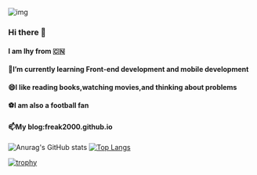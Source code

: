 ![img]("https://user-images.githubusercontent.com/61571708/140887300-655fb55c-c128-404e-b84d-8d2dfaaead61.jpg")
### Hi there 👋
#### I am lhy from 🇨🇳
#### 🔭I’m currently learning Front-end development and mobile development
#### 😄I like reading books,watching movies,and thinking about problems
#### ⚽I am also a football fan
#### 📫My blog:freak2000.github.io
<!-- [![Anurag's GitHub stats](https://github-readme-stats.vercel.app/api?username=freak2000)](https://github.com/anuraghazra/github-readme-stats) -->
![Anurag's GitHub stats](https://github-readme-stats.vercel.app/api?username=freak2000&show_icons=true&theme=cobalt)
[![Top Langs](https://github-readme-stats.vercel.app/api/top-langs/?username=freak2000)](https://github.com/anuraghazra/github-readme-stats)
<!-- [![willianrod's wakatime stats](https://github-readme-stats.vercel.app/api/wakatime?username=freak2000)](https://github.com/anuraghazra/github-readme-stats) -->
[![trophy](https://github-profile-trophy.vercel.app/?username=freak2000&theme=darkhub)](https://github.com/ryo-ma/github-profile-trophy)



<!--
**freak2000/freak2000** is a ✨ _special_ ✨ repository because its `README.md` (this file) appears on your GitHub profile.

Here are some ideas to get you started:

- 🔭 I’m currently working on ...
- 🌱 I’m currently learning ...
- 👯 I’m looking to collaborate on ...
- 🤔 I’m looking for help with ...
- 💬 Ask me about ...
- 📫 How to reach me: ...
- 😄 Pronouns: ...
- ⚡ Fun fact: ...
-->
